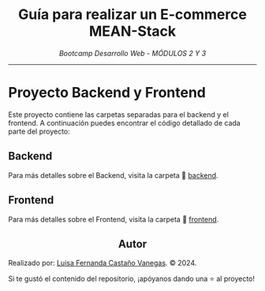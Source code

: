 <!-- Centrar el título -->
<h1 align="center">Guía para realizar un E-commerce MEAN-Stack</h1>

<!-- Subtítulo -->
<p align="center"><em>Bootcamp Desarrollo Web - MÓDULOS 2 Y 3</em></p>

<!-- Separador -->
<hr>

# Proyecto Backend y Frontend

Este proyecto contiene las carpetas separadas para el backend y el frontend. A continuación puedes encontrar el código detallado de cada parte del proyecto:

## Backend

Para más detalles sobre el Backend, visita la carpeta 📂 [backend](./backend/).

## Frontend

Para más detalles sobre el Frontend, visita la carpeta 📂 [frontend](./frontend/).


<!-- Subtítulo de Autor -->
<h2 align="center">Autor</h2>

Realizado por: 
[Luisa Fernanda Castaño Vanegas](https://www.linkedin.com/in/luisacastanovanegas/). © 2024.
<br>

<!-- Mensaje de Estrellita -->
<p>Si te gustó el contenido del repositorio, ¡apóyanos dando una ⭐ al proyecto!</p>